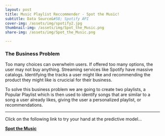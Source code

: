 ```yaml
---
layout: post
title: Music Playlist Reccommender - Spot the Music!
subtitle: Data Source&#58; Spotify API
cover-img: /assets/img/spotify2.jpg
thumbnail-img: /assets/img/Spot_the_Music.png
share-img: /assets/img/Spot_the_Music.png

---
```


### The Business Problem

Too many choices can overwhelm users. If offered too many options, the user may not buy anything. Streaming services like Spotify have massive catalogs. Identifying the tracks a user might like and recommending the product they might like is crucicial for their business.

To solve this business problem we are going to create two playlists, a Popular Playlist which is then used to identify songs that are similar to a song a user already likes, giving the user a personalized playlist, or recommendations.

---

Click on the following link to try your hand at the predictive model...

**[Spot the Music](https://spotthemusic.herokuapp.com/)**
